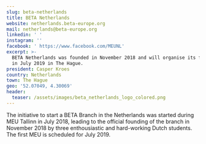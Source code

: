 ```yaml
---
slug: beta-netherlands
title: BETA Netherlands
website: netherlands.beta-europe.org
mail: netherlands@beta-europe.org
linkedin: ' '
instagram: ''
facebook: ' https://www.facebook.com/MEUNL'
excerpt: >-
  BETA Netherlands was founded in November 2018 and will organise its first MEU
  in July 2019 in The Hague.
president: Casper Kroes
country: Netherlands
town: The Hague
geo: '52.07049, 4.30069'
header:
  teaser: /assets/images/beta_netherlands_logo_colored.png
---
```


The initiative to start a BETA Branch in the Netherlands was started during MEU Tallinn in July 2018, leading to the official founding of the branch in November 2018 by three enthousiastic and hard-working Dutch students. The first MEU is scheduled for July 2019.
